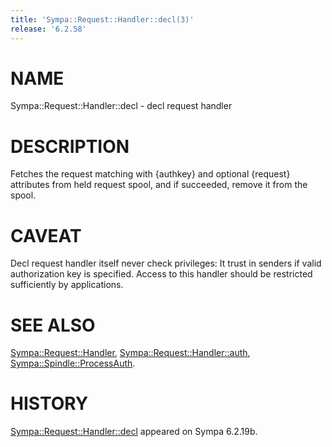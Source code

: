 ```yaml
---
title: 'Sympa::Request::Handler::decl(3)'
release: '6.2.58'
---
```


# NAME

Sympa::Request::Handler::decl - decl request handler

# DESCRIPTION

Fetches the request matching with {authkey} and optional {request} attributes
from held request spool,
and if succeeded, remove it from the spool.

# CAVEAT

Decl request handler itself never check privileges:
It trust in senders if valid authorization key is specified.
Access to this handler should be restricted sufficiently by applications.

# SEE ALSO

[Sympa::Request::Handler](./Sympa-Request-Handler.3.md),
[Sympa::Request::Handler::auth](./Sympa-Request-Handler-auth.3.md),
[Sympa::Spindle::ProcessAuth](./Sympa-Spindle-ProcessAuth.3.md).

# HISTORY

[Sympa::Request::Handler::decl](./Sympa-Request-Handler-decl.3.md) appeared on Sympa 6.2.19b.
